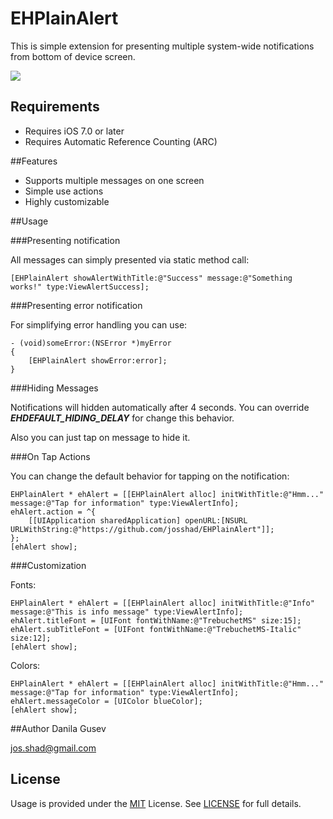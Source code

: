 # EHPlainAlert

This is simple extension for presenting multiple system-wide notifications from bottom of device screen.

<img src="http://josshad.github.io/EHPlainAlert/EHPlainAlert.gif">

## Requirements

- Requires iOS 7.0 or later
- Requires Automatic Reference Counting (ARC)

##Features

- Supports multiple messages on one screen
- Simple use actions
- Highly customizable

##Usage

###Presenting notification

All messages can simply presented via static method call:

	[EHPlainAlert showAlertWithTitle:@"Success" message:@"Something works!" type:ViewAlertSuccess];

###Presenting error notification

For simplifying error handling you can use:

	- (void)someError:(NSError *)myError
	{
		[EHPlainAlert showError:error];
	}

###Hiding Messages

Notifications will hidden automatically after 4 seconds. You can override ***EHDEFAULT_HIDING_DELAY*** for change this behavior.

Also you can just tap on message to hide it.

###On Tap Actions

You can change the default behavior for tapping on the notification:

    EHPlainAlert * ehAlert = [[EHPlainAlert alloc] initWithTitle:@"Hmm..." message:@"Tap for information" type:ViewAlertInfo];
    ehAlert.action = ^{
        [[UIApplication sharedApplication] openURL:[NSURL URLWithString:@"https://github.com/josshad/EHPlainAlert"]];
    };
    [ehAlert show];

###Customization

Fonts:

	EHPlainAlert * ehAlert = [[EHPlainAlert alloc] initWithTitle:@"Info" message:@"This is info message" type:ViewAlertInfo];
    ehAlert.titleFont = [UIFont fontWithName:@"TrebuchetMS" size:15];
    ehAlert.subTitleFont = [UIFont fontWithName:@"TrebuchetMS-Italic" size:12];
    [ehAlert show];

Colors:

	EHPlainAlert * ehAlert = [[EHPlainAlert alloc] initWithTitle:@"Hmm..." message:@"Tap for information" type:ViewAlertInfo];
    ehAlert.messageColor = [UIColor blueColor];
    [ehAlert show];

##Author
Danila Gusev

<a href="mailto:jos.shad@gmail.com">jos.shad@gmail.com</a>

## License

Usage is provided under the <a href="http://opensource.org/licenses/MIT" target="_blank">MIT</a> License. See <a href="https://github.com/josshad/EHPlainAlert/blob/master/LICENSE">LICENSE</a> for full details.
